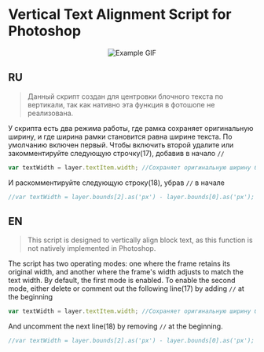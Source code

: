 # Vertical Text Alignment Script for Photoshop
<p align="center">
  <img src="https://media4.giphy.com/media/v1.Y2lkPTc5MGI3NjExdXB6NTc1M2QxcXd3a3RhcGhqNG1qN2JydjV0NG5vbjNzNm5wZHBrZSZlcD12MV9pbnRlcm5hbF9naWZfYnlfaWQmY3Q9Zw/DUuLqHzK8EErlD7skI/giphy.gif" alt="Example GIF"/>
</p>

## RU
> Данный скрипт создан для центровки блочного текста по вертикали, так как нативно эта функция в фотошопе не реализована.

У скрипта есть два режима работы, где рамка сохраняет оригинальную ширину, и где ширина рамки становится равна ширине текста. По умолчанию включен первый. Чтобы включить второй удалите или закомментируйте следующую строчку(17), добавив в начало `//`
```JavaScript
var textWidth = layer.textItem.width; //Сохраняет оригинальную ширину блока
```
И раскомментируйте следующую строку(18), убрав `//` в начале
```JavaScript
//var textWidth = layer.bounds[2].as('px') - layer.bounds[0].as('px'); //Ширина блока примерно равна ширине текста
```
## EN
> This script is designed to vertically align block text, as this function is not natively implemented in Photoshop.

The script has two operating modes: one where the frame retains its original width, and another where the frame's width adjusts to match the text width. By default, the first mode is enabled. To enable the second mode, either delete or comment out the following line(17) by adding `//` at the beginning
```JavaScript
var textWidth = layer.textItem.width; //Сохраняет оригинальную ширину блока
```
And uncomment the next line(18) by removing `//` at the beginning.
```JavaScript
//var textWidth = layer.bounds[2].as('px') - layer.bounds[0].as('px'); //Ширина блока примерно равна ширине текста
```

